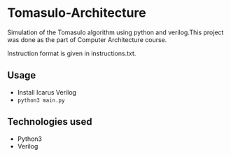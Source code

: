 # Tomasulo-Architecture
Simulation of the Tomasulo algorithm using python and verilog.This project was done as the part of Computer Architecture course.





Instruction format is given in instructions.txt.

## Usage
- Install Icarus Verilog 
- ```python3 main.py```

## Technologies used
- Python3
- Verilog
